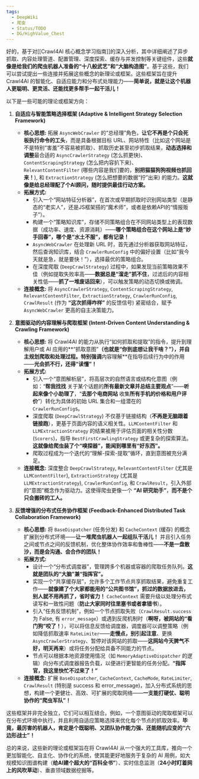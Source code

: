 ```yaml
---
tags:
  - DeepWiki
  - 爬虫
  - Status/TODO
  - DG/HighValue_Chest
---
```

好的，基于对[[Crawl4AI 核心概念学习指南]]的深入分析，其中详细阐述了异步抓取、内容处理管道、配置管理、深度探索、缓存与并发控制等关键组件，这些**就像是给我们的爬虫机器人准备的“十八般武艺”和“大脑构造图”**。基于这些，我们可以尝试提出一些连接并拓展这些概念的新理论或框架。这些框架旨在提升 Crawl4AI 的智能化、自适应能力和分布式处理能力——**简单说，就是让这个机器人更聪明、更灵活、还能找更多帮手一起干活儿！**

以下是一些可能的理论或框架方向：

1.  **自适应与智能策略选择框架 (Adaptive & Intelligent Strategy Selection Framework)**
    *   **核心思想:** 拓展 `AsyncWebCrawler` 的“总经理”角色，**让它不再是个只会死板执行命令的工头**，而是具备根据目标 URL、网站特性（比如这个网站是不是特别“害羞”不容易被抓取）、抓取历史甚至初步抓取结果，**动态选择和调整**最合适的 `AsyncCrawlerStrategy` (怎么抓更快)、 `ContentScrapingStrategy` (怎么把内容扒下来)、 `RelevantContentFilter` (哪些内容是我们要的，**别把猫猫狗狗视频也抓回来！**), 和 `ExtractionStrategy` (怎么把想要的数据“拧”出来) 的能力。**这就像是给总经理配了个AI顾问，随时提供最佳行动方案。**
    *   **拓展方式:**
        *   引入一个“网站特征分析器”，在首次或早期抓取时识别网站类型（是静态的“老实人”，还是JS框架搭的“魔术师”，或者是依赖API的“情报贩子”）。
        *   构建一个“策略知识库”，存储不同策略组合在不同网站类型上的表现数据（成功率、速度、资源消耗）——**哪个策略组合在这个网站上是“妙手回春”，哪个是“水土不服”，都有记录！**
        *   `AsyncWebCrawler` 在处理新 URL 时，首先通过分析器获取网站特征，然后查询知识库，结合 `CrawlerRunConfig` 中的偏好设置（比如“我今天就是急，就是要快！”），选择最优的策略组合。
        *   在深度爬取 (`DeepCrawlStrategy`) 过程中，如果发现当前策略效果不佳（例如提取失败率高——**数据总是“溜走”抓不住**，过滤后的内容相关性低——**抓了一堆废话回来**），可以触发策略的动态切换或微调。
    *   **连接概念:** 将 `AsyncCrawlerStrategy`, `ContentScrapingStrategy`, `RelevantContentFilter`, `ExtractionStrategy`, `CrawlerRunConfig`, `CrawlResult` (作为 **“这次抓得咋样”** 的反馈信号) 紧密结合，赋予 `AsyncWebCrawler` 更高的自主决策能力。

2.  **意图驱动的内容理解与爬取框架 (Intent-Driven Content Understanding & Crawling Framework)**
    *   **核心思想:** 将 Crawl4AI 的能力从执行“如何抓取和提取”的指令，提升到理解用户或 AI 应用的**“抓取意图”**（**也就是“你到底想让我干啥？”**），并自主规划爬取和处理过程。特别强调**内容理解**在指导后续行为中的作用——**光会抓不行，还得“读懂”！**
    *   **拓展方式:**
        *   引入一个“意图解析层”，将高层次的自然语言或结构化意图（例如：“**帮我找找** 关于某个话题的**所有最新文章并总结主要观点**”——**听起来像个小助理了**，“**去那个电商网站** 收集**所有手机的价格和用户评价**”）转化为具体的初始 URL 集合和一组潜在的 `CrawlerRunConfig`s。
        *   深度爬取 (`DeepCrawlStrategy`) 不仅基于链接结构（**不再是无脑跟着链接跑**），更基于页面内容的语义相关性。`LLMContentFilter` 和 `LLMExtractionStrategy` 的结果被用于评估页面的相关性分数 (`Scorers`)，指导 `BestFirstCrawlingStrategy` 或更复杂的探索算法。**这就像给爬虫装了个“嗅探器”，能闻到哪里有“好东西”。**
        *   爬取过程成为一个迭代的“理解-探索-提取”循环，直到意图被充分满足。
    *   **连接概念:** 深度整合 `DeepCrawlStrategy`, `RelevantContentFilter` (尤其是 `LLMContentFilter`), `ExtractionStrategy` (尤其是 `LLMExtractionStrategy`), `CrawlerRunConfig`, 和 `CrawlResult`，引入外部的“意图”概念作为驱动力。这使得爬虫更像一个 **“AI 研究助手”**，**而不是个只会搬砖的工人。**

3.  **反馈增强的分布式任务协作框架 (Feedback-Enhanced Distributed Task Collaboration Framework)**
    *   **核心思想:** 将 `BaseDispatcher` (任务分发) 和 `CacheContext` (缓存) 的概念扩展到分布式环境——**让一堆爬虫机器人一起组队干活儿！** 并且引入任务之间或节点之间的反馈机制，优化整体协作效率和鲁棒性——**不是一盘散沙，而是会沟通、会合作的团队！**
    *   **拓展方式:**
        *   设计一个“分布式调度器”，管理跨多个机器或容器的爬取任务队列。**这就是团队的“大脑”兼“指挥官”。**
        *   实现一个“共享缓存层”，允许多个工作节点共享抓取结果，避免重复工作——**就像建了个大家都能用的“公共图书馆”，抓过的数据放进去，别人就不用再抓了，省时省力！** `CacheContext` 需要升级以处理分布式读写和一致性问题（**防止大家同时往里塞书或者拿错书**）。
        *   引入“任务反馈机制”，例如一个节点抓取失败（`CrawlResult.success` 为 False, 有 `error_message`）或遇到反爬机制时（**啊呀，被网站的“看门狗”咬了！**），可以将信息反馈给调度器，调度器可以调整策略（例如降低抓取速率 `RateLimiter`——**走慢点，别引起注意**、更换 `AsyncCrawlerStrategy`、暂停对该网站的抓取——**这网站今天脾气不好，明天再来**）或将任务分配给具备不同能力的节点。
        *   节点可以根据本地资源使用情况（如 `MemoryAdaptiveDispatcher` 的逻辑）向分布式调度器报告负载，以便进行更智能的任务分配。**“指挥官，我这里快忙不过来了！”**
    *   **连接概念:** 扩展 `BaseDispatcher`, `CacheContext`, `CacheMode`, `RateLimiter`, `CrawlResult` (特别是 success 和 error_message)，加入分布式系统的思想，构建一个更健壮、高效、可扩展的爬取网络——**一支能打硬仗、聪明协作的“爬虫军队”！**

这些框架并非完全独立，它们可以相互结合。例如，一个意图驱动的爬取框架可以在分布式环境中执行，并且利用自适应策略选择来优化每个节点的抓取效率。**毕竟，最厉害的机器人，肯定是个既聪明、又团队协作能力强、还能随机应变的“六边形战士”！**

总的来说，这些新的理论或框架旨在将 Crawl4AI 从一个强大的工具库，推向一个更加智能化、自主化、协作化的系统，使其能更好地服务于复杂的 AI 用例，如大规模知识图谱构建（**给AI建个超大的“百科全书”**）、实时信息监测（**24小时盯着网上的风吹草动**）、垂直领域数据挖掘等。